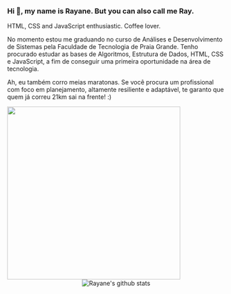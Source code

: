 ### Hi 👋, my name is Rayane. But you can also call me Ray.

  HTML, CSS and JavaScript enthusiastic. Coffee lover. 
  
  No momento estou me graduando no curso de Análises e Desenvolvimento de Sistemas pela Faculdade de Tecnologia de Praia Grande. Tenho procurado estudar as bases de Algoritmos, Estrutura de Dados, HTML, CSS e JavaScript, a fim de conseguir uma primeira oportunidade na área de tecnologia.

Ah, eu também corro meias maratonas. Se você procura um profissional com foco em planejamento, altamente resiliente e adaptável, te garanto que quem já correu 21km sai na frente! :)





<center><img width="400px" align="left" src="https://github-readme-stats.vercel.app/api/top-langs/?username=rayanerocha07&hide=html&layout=compact&theme=onedark" />  
  

![Rayane's github stats](https://github-readme-stats.vercel.app/api?username=rayanerocha07&show_icons=true&theme=onedark)
